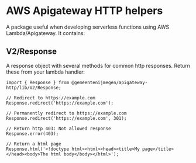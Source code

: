 # AWS Apigateway HTTP helpers

A package useful when developing serverless functions using AWS Lambda/Apigateway. It contains:

## V2/Response
A response object with several methods for common http responses. Return these from your lambda handler:

```
import { Response } from @gemeentenijmegen/apigateway-http/lib/V2/Response;

// Redirect to https://example.com
Response.redirect('https://example.com');

// Permanently redirect to https://example.com
Response.redirect('https://example.com', 301);

// Return http 403: Not allowed response
Response.error(403);

// Return a html page
Response.html('<!doctype html><html><head><title>My page</title></head><body>The html body</body></html>');
```